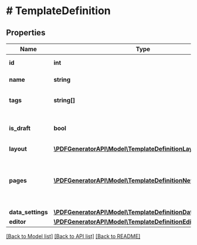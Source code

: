 # # TemplateDefinition

## Properties

Name | Type | Description | Notes
------------ | ------------- | ------------- | -------------
**id** | **int** | Unique identifier | [optional]
**name** | **string** | Template name | [optional]
**tags** | **string[]** | A list of tags assigned to a template | [optional]
**is_draft** | **bool** | Indicates if the template is a draft or published. | [optional]
**layout** | [**\PDFGeneratorAPI\Model\TemplateDefinitionLayout**](TemplateDefinitionLayout.md) |  | [optional]
**pages** | [**\PDFGeneratorAPI\Model\TemplateDefinitionNewPagesInner[]**](TemplateDefinitionNewPagesInner.md) | Defines page or label size, margins and components on page or label | [optional]
**data_settings** | [**\PDFGeneratorAPI\Model\TemplateDefinitionDataSettings**](TemplateDefinitionDataSettings.md) |  | [optional]
**editor** | [**\PDFGeneratorAPI\Model\TemplateDefinitionEditor**](TemplateDefinitionEditor.md) |  | [optional]

[[Back to Model list]](../../README.md#models) [[Back to API list]](../../README.md#endpoints) [[Back to README]](../../README.md)
